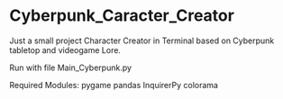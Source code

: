 # Cyberpunk_Caracter_Creator
  Just a small project
  Character Creator in Terminal based on Cyberpunk tabletop and videogame Lore.
  
Run with file Main_Cyberpunk.py

Required Modules:
		pygame
		pandas
		InquirerPy
		colorama
